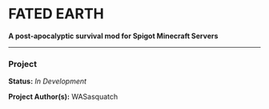 # FATED EARTH
**A post-apocalyptic survival mod for Spigot Minecraft Servers**
***


### Project
**Status:** *In Development*

**Project Author(s):** WASasquatch


